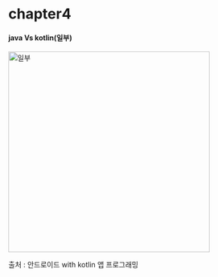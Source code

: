 <h1>chapter4</h1>

<h4>java Vs kotlin(일부)</h4>
<img width="400" alt="일부" src="https://user-images.githubusercontent.com/24909625/89729032-d39fa680-da6c-11ea-9bc1-d156a759046a.PNG">
<p>출처 : 안드로이드 with kotlin 앱 프로그래밍</p>